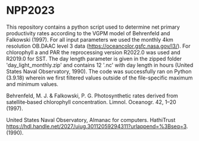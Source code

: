 # NPP2023
This repository contains a python script used to determine net primary productivity rates according to the VGPM model of Behrenfeld and Falkowski (1997). For all input parameters we used the monthly 4km resolution OB.DAAC level 3 data (https://oceancolor.gsfc.nasa.gov/l3/). For chlorophyll a and PAR the reprocessing version R2022.0 was used and R2019.0 for SST. The day length parameter is given in the zipped folder 'day_light_monthly.zip' and contains 12 '.nc' with day length in hours (United States Naval Observatory, 1990). The code was successfully ran on Python (3.9.18) wherein we first filtered values outside of the file-specific maximum and minimum values. 




Behrenfeld, M. J. & Falkowski, P. G. Photosynthetic rates derived from satellite‐based chlorophyll concentration. Limnol. Oceanogr. 42, 1–20 (1997).

United States Naval Observatory, Almanac for computers. HathiTrust https://hdl.handle.net/2027/uiug.30112059294311?urlappend=%3Bseq=3. (1990). 

